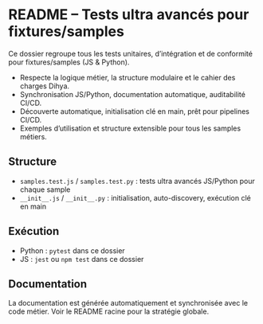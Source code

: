 # README – Tests ultra avancés pour fixtures/samples

Ce dossier regroupe tous les tests unitaires, d’intégration et de conformité pour fixtures/samples (JS & Python).

- Respecte la logique métier, la structure modulaire et le cahier des charges Dihya.
- Synchronisation JS/Python, documentation automatique, auditabilité CI/CD.
- Découverte automatique, initialisation clé en main, prêt pour pipelines CI/CD.
- Exemples d’utilisation et structure extensible pour tous les samples métiers.

## Structure
- `samples.test.js` / `samples.test.py` : tests ultra avancés JS/Python pour chaque sample
- `__init__.js` / `__init__.py` : initialisation, auto-discovery, exécution clé en main

## Exécution
- Python : `pytest` dans ce dossier
- JS : `jest` ou `npm test` dans ce dossier

## Documentation
La documentation est générée automatiquement et synchronisée avec le code métier. Voir le README racine pour la stratégie globale.
